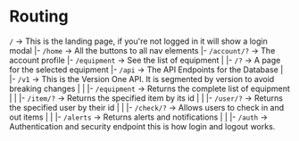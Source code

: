 # Routing

`/` -> This is the landing page, if you're not logged in it will show a login modal
|- `/home` -> All the buttons to all nav elements
|- `/account/?` -> The account profile
|- `/equipment` -> See the list of equipment
|  |- `/?` -> A page for the selected equipment
|- `/api` -> The API Endpoints for the Database
|  |- `/v1` -> This is the Version One API. It is segmented by version to avoid breaking changes
|  |  |- `/equipment` -> Returns the complete list of equipment
|  |  |- `/item/?` -> Returns the specified item by its id
|  |  |- `/user/?` -> Returns the specified user by their id
|  |  |- `/check/?` -> Allows users to check in and out items
|  |  |- `/alerts` -> Returns alerts and notifications
|  |  |- `/auth` -> Authentication and security endpoint this is how login and logout works.